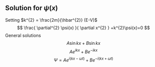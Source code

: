## Solution for $\psi(x)$
Setting $k^{2} = \frac{2m}{\hbar^{2}} (E-V)$ 
$$
\frac{ \partial^{2} \psi(x) }{ \partial x^{2} } +k^{2}\psi(x)=0
$$
General solutions 
$$
A\sin kx + B\sin kx
$$
$$
A e^{ikx} + B e^{-ikx}
$$
$$
\Psi=Ae^{i(kx-\omega t)} + Be^{-i(kx+\omega t)}
$$
